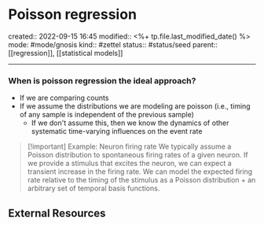 # Poisson regression
created:: 2022-09-15 16:45
modified:: <%+ tp.file.last_modified_date() %>
mode: #mode/gnosis
kind:: #zettel 
status:: #status/seed
parent:: [[regression]], [[statistical models]]
***

### When is poisson regression the ideal approach? 
* If we are comparing counts 
* If we assume the distributions we are modeling are poisson (i.e., timing of any sample is independent of the previous sample)
	* If we don't assume this, then we know the dynamics of other systematic time-varying influences on the event rate

>[!important] Example: Neuron firing rate
>We typically assume a Poisson distribution to spontaneous firing rates of a given neuron. If we provide a stimulus that excites the neuron, we can expect a transient increase in the firing rate. We can model the expected firing rate relative to the timing of the stimulus as a Poisson distribution + an arbitrary set of temporal basis functions.



## External Resources